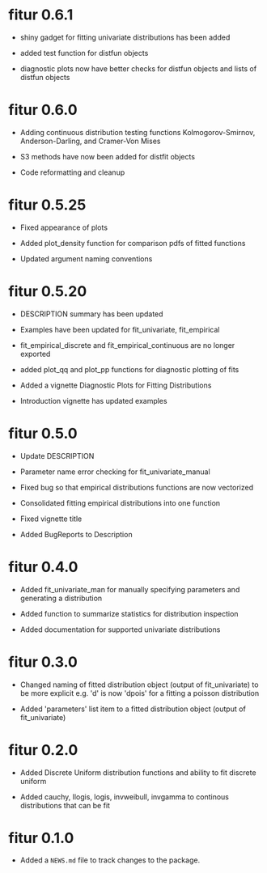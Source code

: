 # fitur 0.6.1

* shiny gadget for fitting univariate distributions has been added

* added test function for distfun objects

* diagnostic plots now have better checks for distfun objects and lists of
distfun objects

# fitur 0.6.0

* Adding continuous distribution testing functions Kolmogorov-Smirnov, Anderson-Darling, and Cramer-Von Mises

* S3 methods have now been added for distfit objects

* Code reformatting and cleanup

# fitur 0.5.25

* Fixed appearance of plots

* Added plot_density function for comparison pdfs of fitted functions

* Updated argument naming conventions 

# fitur 0.5.20

* DESCRIPTION summary has been updated

* Examples have been updated for fit_univariate, fit_empirical

* fit_empirical_discrete and fit_empirical_continuous are no longer exported

* added plot_qq and plot_pp functions for diagnostic plotting of fits

* Added a vignette Diagnostic Plots for Fitting Distributions

* Introduction vignette has updated examples

# fitur 0.5.0

* Update DESCRIPTION

* Parameter name error checking for fit_univariate_manual

* Fixed bug so that empirical distributions functions are now vectorized

* Consolidated fitting empirical distributions into one function

* Fixed vignette title

* Added BugReports to Description

# fitur 0.4.0

* Added fit_univariate_man for manually specifying parameters and generating a
distribution

* Added function to summarize statistics for distribution inspection

* Added documentation for supported univariate distributions

# fitur 0.3.0

* Changed naming of fitted distribution object (output of fit_univariate) to be 
more explicit e.g. 'd' is now 'dpois' for a fitting a poisson distribution

* Added 'parameters' list item to a fitted distribution object (output of 
fit_univariate)


# fitur 0.2.0

* Added Discrete Uniform distribution functions and ability to fit discrete uniform

* Added cauchy, llogis, logis, invweibull, invgamma to continous distributions that can be fit

# fitur 0.1.0

* Added a `NEWS.md` file to track changes to the package.




